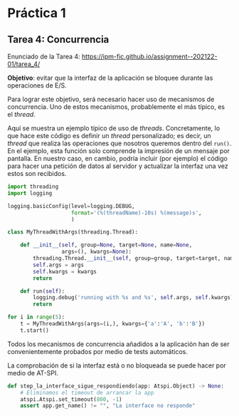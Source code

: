 # Práctica 1

## Tarea 4: Concurrencia

Enunciado de la Tarea 4: <https://ipm-fic.github.io/assignment--202122-01/tarea_4/>

**Objetivo**: evitar que la interfaz de la aplicación se bloquee durante las operaciones de E/S.


Para lograr este objetivo, será necesario hacer uso de mecanismos de concurrencia. Uno de estos mecanismos, probablemente el más típico, es el _thread_.

Aquí se muestra un ejemplo típico de uso de _threads_. Concretamente, lo que hace este código es definir un _thread_ personalizado; es decir, un _thread_ que realiza las operaciones que nosotros queremos dentro del `run()`. En el ejemplo, esta función solo comprende la impresión de un mensaje por pantalla. En nuestro caso, en cambio, podría incluir (por ejemplo) el código para hacer una petición de datos al servidor y actualizar la interfaz una vez estos son recibidos.

```python
import threading
import logging

logging.basicConfig(level=logging.DEBUG,
                    format='(%(threadName)-10s) %(message)s',
                    )

class MyThreadWithArgs(threading.Thread):

    def __init__(self, group=None, target=None, name=None,
                 args=(), kwargs=None):
        threading.Thread.__init__(self, group=group, target=target, name=name, daemon=True)
        self.args = args
        self.kwargs = kwargs
        return

    def run(self):
        logging.debug('running with %s and %s', self.args, self.kwargs)
        return

for i in range(5):
    t = MyThreadWithArgs(args=(i,), kwargs={'a':'A', 'b':'B'})
    t.start()
```

Todos los mecanismos de concurrencia añadidos a la aplicación han de ser convenientemente probados por medio de tests automáticos.

La comprobación de si la interfaz está o no bloqueada se puede hacer por medio de AT-SPI.
```python
def step_la_interface_sigue_respondiendo(app: Atspi.Object) -> None:
    # Eliminamos el timeout de arrancar la app
    atspi.Atspi.set_timeout(800, -1)
    assert app.get_name() != "", "La interface no responde"
```


